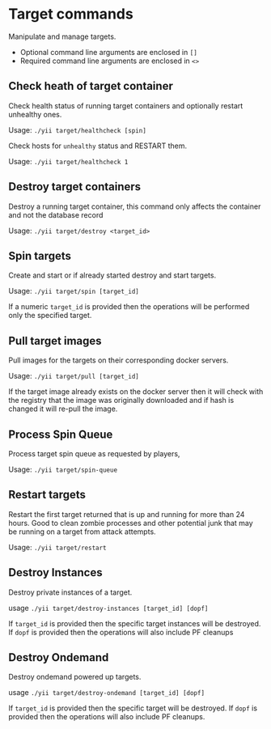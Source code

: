 # Target commands
Manipulate and manage targets.

* Optional command line arguments are enclosed in `[]`
* Required command line arguments are enclosed in `<>`

## Check heath of target container
Check health status of running target containers and optionally restart
unhealthy ones.

Usage: `./yii target/healthcheck [spin]`


Check hosts for `unhealthy` status and RESTART them.

Usage: `./yii target/healthcheck 1`

## Destroy target containers
Destroy a running target container, this command only affects the container and not the database record

Usage: `./yii target/destroy <target_id>`


## Spin targets
Create and start or if already started destroy and start targets.

Usage: `./yii target/spin [target_id]`

If a numeric `target_id` is provided then the operations will be performed only the specified target.

## Pull target images
Pull images for the targets on their corresponding docker servers.

Usage: `./yii target/pull [target_id]`

If the target image already exists on the docker server then it will check with the registry that the image was originally downloaded and if hash is changed it will re-pull the image.

## Process Spin Queue
Process target spin queue as requested by players,

Usage: `./yii target/spin-queue`


## Restart targets
Restart the first target returned that is up and running for more than 24
hours. Good to clean zombie processes and other potential junk that may be
running on a target from attack attempts.

Usage: `./yii target/restart`

## Destroy Instances
Destroy private instances of a target.

usage `./yii target/destroy-instances [target_id] [dopf]`

If `target_id` is provided then the specific target instances will be destroyed.
If `dopf` is provided then the operations will also include PF cleanups

## Destroy Ondemand
Destroy ondemand powered up targets.

usage `./yii target/destroy-ondemand [target_id] [dopf]`

If `target_id` is provided then the specific target will be destroyed.
If `dopf` is provided then the operations will also include PF cleanups.